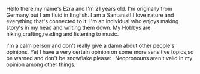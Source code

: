 Hello there,my name's Ezra and I'm 21 years old.
I'm originally from Germany but I am fluid in English. 
I am a Santanist!
I love nature and 
everything that's connected to it. I'm an individual who enjoys making story's in my head and writing them down.
My Hobbys are hiking,crafting,reading and 
listening to music.

I'm a calm person and don't really give a damn about other people's opinions. Yet I have a very certain opinion on some more sensitive topics,so be warned and don't be snowflake please: -Neopronouns aren't valid in my opinion among other things.

